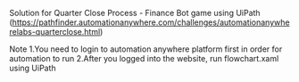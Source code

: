 Solution for Quarter Close Process - Finance Bot game using UiPath (https://pathfinder.automationanywhere.com/challenges/automationanywherelabs-quarterclose.html)

Note
1.You need to login to automation anywhere platform first in order for automation to run
2.After you logged into the website, run flowchart.xaml using UiPath
